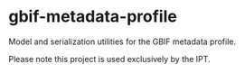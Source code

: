 # gbif-metadata-profile
Model and serialization utilities for the GBIF metadata profile. 

Please note this project is used exclusively by the IPT.
